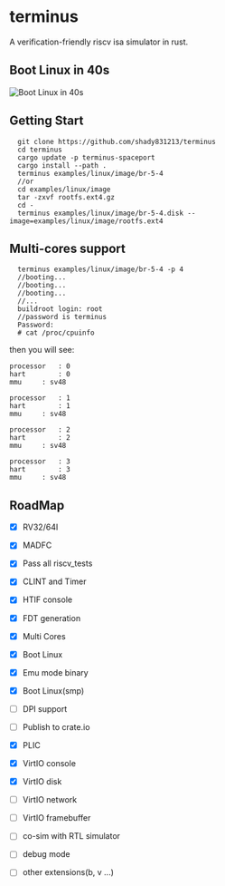 # terminus
A verification-friendly riscv isa simulator in rust.


## Boot Linux in 40s
![Boot Linux in 40s](video/linux_boot.gif)

## Getting Start

```
  git clone https://github.com/shady831213/terminus
  cd terminus
  cargo update -p terminus-spaceport
  cargo install --path .
  terminus examples/linux/image/br-5-4
  //or
  cd examples/linux/image
  tar -zxvf rootfs.ext4.gz
  cd -
  terminus examples/linux/image/br-5-4.disk --image=examples/linux/image/rootfs.ext4
```

## Multi-cores support
```
  terminus examples/linux/image/br-5-4 -p 4
  //booting...
  //booting...
  //booting...
  //...
  buildroot login: root
  //password is terminus
  Password: 
  # cat /proc/cpuinfo
```
then you will see:
```
processor	: 0
hart		: 0
mmu		: sv48

processor	: 1
hart		: 1
mmu		: sv48

processor	: 2
hart		: 2
mmu		: sv48

processor	: 3
hart		: 3
mmu		: sv48

```

## RoadMap
- [x] RV32/64I
- [x] MADFC
- [x] Pass all riscv_tests
- [x] CLINT and Timer
- [x] HTIF console
- [x] FDT generation
- [x] Multi Cores
- [x] Boot Linux
- [x] Emu mode binary
- [x] Boot Linux(smp)
- [ ] DPI support
- [ ] Publish to crate.io
- [x] PLIC
- [x] VirtIO console
- [x] VirtIO disk
- [ ] VirtIO network
- [ ] VirtIO framebuffer
- [ ] co-sim with RTL simulator
- [ ] debug mode
- [ ] other extensions(b, v ...)




